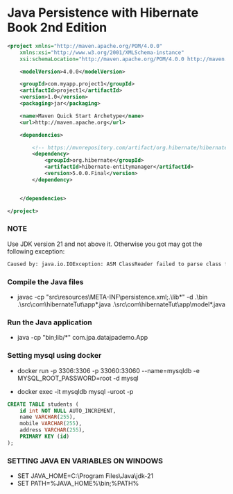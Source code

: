# Java Persistence with Hibernate Book 2nd Edition

```xml
<project xmlns="http://maven.apache.org/POM/4.0.0"
    xmlns:xsi="http://www.w3.org/2001/XMLSchema-instance"
    xsi:schemaLocation="http://maven.apache.org/POM/4.0.0 http://maven.apache.org/xsd/maven-4.0.0.xsd">

    <modelVersion>4.0.0</modelVersion>

    <groupId>com.myapp.project1</groupId>
    <artifactId>project1</artifactId>
    <version>1.0</version>
    <packaging>jar</packaging>

    <name>Maven Quick Start Archetype</name>
    <url>http://maven.apache.org</url>

    <dependencies>

        <!-- https://mvnrepository.com/artifact/org.hibernate/hibernate-entitymanager -->
        <dependency>
            <groupId>org.hibernate</groupId>
            <artifactId>hibernate-entitymanager</artifactId>
            <version>5.0.0.Final</version>
        </dependency>


    </dependencies>

</project>  
```

### NOTE
Use JDK version 21 and not above it. Otherwise you got may got the following exception:

```xml
Caused by: java.io.IOException: ASM ClassReader failed to parse class file - probably due to a new Java class file version that isn't supported yet: file [MyFile.class]
```


### Compile the Java files

- javac -cp "src\resources\META-INF\persistence.xml;.\lib\*" -d .\bin .\src\com\hibernateTut\app\*.java .\src\com\hibernateTut\app\model\*.java

### Run the Java application

- java -cp "bin;lib/*" com.jpa.datajpademo.App

### Setting mysql using docker

- docker run -p 3306:3306 -p 33060:33060 --name=mysqldb -e MYSQL_ROOT_PASSWORD=root -d mysql

- docker exec -it mysqldb mysql -uroot -p

```sql
CREATE TABLE students (
    id int NOT NULL AUTO_INCREMENT,
    name VARCHAR(255),
    mobile VARCHAR(255),
    address VARCHAR(255),
    PRIMARY KEY (id)
);
```

### SETTING JAVA EN VARIABLES ON WINDOWS

- SET JAVA_HOME=C:\Program Files\Java\jdk-21
- SET PATH=%JAVA_HOME%\bin;%PATH%